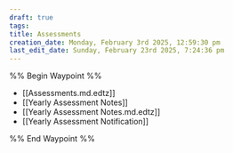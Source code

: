 ```yaml
---
draft: true
tags: 
title: Assessments
creation_date: Monday, February 3rd 2025, 12:59:30 pm
last_edit_date: Sunday, February 23rd 2025, 7:24:36 pm
---
```


%% Begin Waypoint %%

- [[Assessments.md.edtz]]
- [[Yearly Assessment Notes]]
- [[Yearly Assessment Notes.md.edtz]]
- [[Yearly Assessment Notification]]

%% End Waypoint %%

